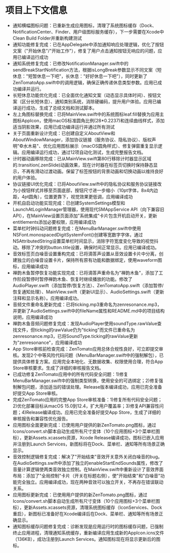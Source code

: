 # 项目上下文信息

- 通知横幅图标问题：已重新生成应用图标，清理了系统图标缓存（Dock、NotificationCenter、Finder、用户级图标服务缓存），下一步需要在Xcode中Clean Build Folder并重新构建测试
- 通知功能修复完成：已在AppDelegate中添加通知响应处理逻辑，优化了按钮文案（"开始休息"/"开始工作"），修复了用户点击通知按钮无响应的问题，应用已编译运行成功
- 通知系统修复完成：已修改NotificationManager.swift中的sendBreakStartNotification方法，根据isLongBreak参数显示不同文案（短休息："短暂休息一下吧"，长休息："好好休息一下吧"），同时更新了ZenTomatoApp.swift中的调用逻辑，确保正确传递休息类型参数。应用已成功编译并运行。
- 长短休息功能优化完成：已全面优化通知文案（动态显示具体时间）、按钮文案（区分长短休息）、通知类别系统，消除硬编码，提升用户体验。应用已编译运行成功，生成了总结文档和测试脚本。
- 左上角图标替换完成：已将MainView.swift中的系统图标leaf.fill替换为应用主图标AppIcon，使用macOS标准圆角比例(28*0.2237)和连续曲线样式，添加适当阴影效果，应用已成功编译运行并通过所有测试
- 关于页面重新设计完成：已创建自定义AboutView和AboutWindowManager，添加协议链接（服务协议、隐私协议）、版权声明"©️水木易"、优化应用图标展示（macOS圆角样式）、修复弹窗重复显示逻辑。应用编译运行成功，通过12项自动化测试，生成完整报告文档。
- 计时器动画移除完成：已从MainView.swift第80行移除计时器显示区域的.transition(.zenSlide)动画效果，现在计时器在标签页切换时保持静态显示，不再有滑动过渡动画。保留了标签按钮的背景动画和切换动画以维持良好的用户体验。
- 协议链接UI优化完成：已将AboutView.swift中的隐私协议和服务协议链接改为小按钮样式并移至页面底部，按钮尺寸进一步缩小（10pt字体，8x4内边距，4pt圆角），位置更靠下，视觉效果更低调，应用编译成功
- 开机自启动功能实现完成：已创建SystemSettings模型和LaunchAtLoginManager管理器，使用现代SMAppService API（向下兼容旧API），在MainView设置页面添加"系统集成"卡片包含开机启动开关，更新entitlements添加必要权限，应用编译成功
- 菜单栏时钟抖动问题修复完成：在MenuBarManager.swift中使用NSFont.monospacedDigitSystemFont()创建等宽数字字体，通过NSAttributedString设置菜单栏时间显示，消除字符宽度变化导致的视觉抖动。移除了冲突的button.title设置，确保时间正常显示。应用已编译成功。
- 音效标签页白噪音设置重构完成：已将滴答声设置从音效设置卡片中分离，创建独立的白噪音设置卡片，保持所有原有功能和数据绑定，使用waveform图标，应用编译成功
- 禅韵木鱼暂停恢复功能实现完成：已将滴答声重命名为"禅韵木鱼"，添加了工作阶段暂停时暂停禅韵木鱼、恢复时继续播放的功能。修改了AudioPlayer.swift（添加暂停/恢复方法）、ZenTomatoApp.swift（添加暂停/恢复通知处理）、MainView.swift（更新UI显示）、AudioSettings.swift（更新注释和显示名称）。应用编译成功。
- 音频文件重命名更新完成：已将ticking.mp3重命名为zenresonance.mp3，并更新了AudioSettings.swift中的fileName属性和README.md中的项目结构说明，应用编译成功
- 禅韵木鱼音频问题修复完成：发现AudioPlayer使用soundType.rawValue查找文件，但ticking的rawValue仍为"ticking"而文件已重命名为zenresonance.mp3，已将SoundType.ticking的rawValue更新为"zenresonance"，应用编译成功
- App Store审核前检查完成：ZenTomato应用总体合规性良好，可立即提交审核。发现2个中等风险代码问题（MenuBarManager.swift中的强制解包），已提供具体修复方案。应用完全本地化、无数据收集、权限使用合理，符合App Store审核要求。生成了详细的审核报告文档。
- 已成功修复ZenTomato应用中的所有代码安全问题：1)修复MenuBarManager.swift中的强制类型转换，使用安全的可选绑定；2)修复强制解包问题，添加适当的错误处理。Release版本编译成功，应用已完全准备好提交App Store审核。
- 完成ZenTomato应用的完整App Store审核准备：1)修复所有代码安全问题；2)优化部署目标从macOS 15.0到12.4，扩大用户覆盖率；3)修复API兼容性问题；4)Release编译成功。应用已完全准备好提交App Store，生成了详细的审核报告和兼容性优化报告。
- 应用图标全面更新完成：已使用用户提供的新ZenTomato.png图标，通过Icons/convert.sh脚本自动生成所有尺寸变体（10个应用图标+3个菜单栏图标），更新Assets.xcassets资源，Xcode Release编译成功，图标已嵌入应用并注册到Launch Services，新图标将在Dock、菜单栏、通知等所有场景正确显示。
- 音效控制逻辑修复完成：解决了"开始结束"音效开关意外关闭白噪音的bug。在AudioSettings.swift中添加了独立的enableStartEndSounds属性，修改了音量计算逻辑使两类音效独立控制。在MainView.swift中重新设计了音效界面布局：添加了"全局控制"卡片（开关在标题右侧），使"开始结束"和"白噪音"功能完全独立。应用编译成功，现在两种音效可以独立开关，不再存在错误联动关系。
- 应用图标更新完成：已使用用户提供的新ZenTomato.png图标，通过Icons/convert.sh脚本自动生成所有尺寸变体（10个应用图标+3个菜单栏图标），更新Assets.xcassets资源，清理系统图标缓存（IconServices、Dock重启），新图标已准备好在Xcode编译后在Dock、菜单栏、通知等所有场景正确显示。
- 通知图标缓存问题修复完成：诊断发现是应用运行时的图标缓存问题，已强制终止应用进程，清理通知系统缓存，重新编译应用生成新的AppIcon.icns文件（136KB），成功注册到Launch Services。通知图标现在将显示更新后的图标。
